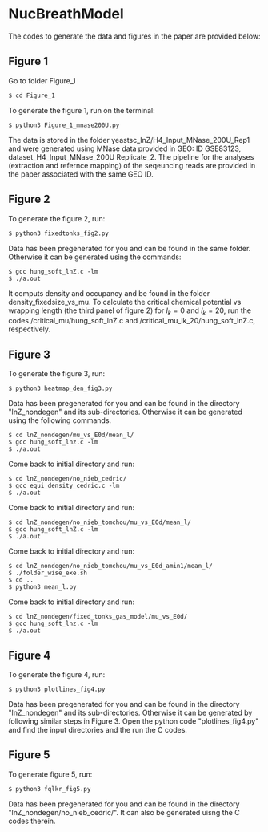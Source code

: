 # NucBreathModel
The codes to generate the data and figures in the paper are provided below:

## Figure 1
Go to folder Figure_1
```
$ cd Figure_1
```
To generate the figure 1, run on the terminal:
```
$ python3 Figure_1_mnase200U.py
```
The data is stored in the folder yeastsc_lnZ/H4_Input_MNase_200U_Rep1 and were generated using MNase data provided in GEO: ID GSE83123, dataset_H4_Input_MNase_200U Replicate_2. The pipeline for the analyses (extraction and refernce mapping) of the seqeuncing reads are provided in the paper associated with the same GEO ID.

## Figure 2
To generate the figure 2, run:
```
$ python3 fixedtonks_fig2.py
```
Data has been pregenerated for you and can be found in the same folder. Otherwise it can be generated using the commands:
```
$ gcc hung_soft_lnZ.c -lm 
$ ./a.out
```
It computs density and occupancy and be found in the folder density_fixedsize_vs_mu. To calculate the critical chemical potential vs wrapping length (the third panel of figure 2) for $l_{k}=0$ and $l_k=20$, run the codes /critical_mu/hung_soft_lnZ.c and /critical_mu_lk_20/hung_soft_lnZ.c, respectively. 

## Figure 3
To generate the figure 3, run:
```
$ python3 heatmap_den_fig3.py
```
Data has been pregenerated for you and can be found in the directory "lnZ_nondegen" and its sub-directories. Otherwise it can be generated using the following commands.
```
$ cd lnZ_nondegen/mu_vs_E0d/mean_l/
$ gcc hung_soft_lnz.c -lm
$ ./a.out
```
Come back to initial directory and run:
```
$ cd lnZ_nondegen/no_nieb_cedric/
$ gcc equi_density_cedric.c -lm
$ ./a.out
```
Come back to initial directory and run:
```
$ cd lnZ_nondegen/no_nieb_tomchou/mu_vs_E0d/mean_l/
$ gcc hung_soft_lnZ.c -lm
$ ./a.out
```
Come back to initial directory and run:
```
$ cd lnZ_nondegen/no_nieb_tomchou/mu_vs_E0d_amin1/mean_l/
$ ./folder_wise_exe.sh
$ cd ..
$ python3 mean_l.py
```
Come back to initial directory and run:
```
$ cd lnZ_nondegen/fixed_tonks_gas_model/mu_vs_E0d/
$ gcc hung_soft_lnz.c -lm
$ ./a.out
```
## Figure 4
To generate the figure 4, run:
```
$ python3 plotlines_fig4.py
```
Data has been pregenerated for you and can be found in the directory "lnZ_nondegen" and its sub-directories. Otherwise it can be generated by following similar steps in Figure 3. Open the python code "plotlines_fig4.py" and find the input directories and the run the C codes.

## Figure 5
To generate figure 5, run:
```
$ python3 fqlkr_fig5.py
```
Data has been pregenerated for you and can be found in the directory "lnZ_nondegen/no_nieb_cedric/". It can also be generated uisng the C codes therein.
